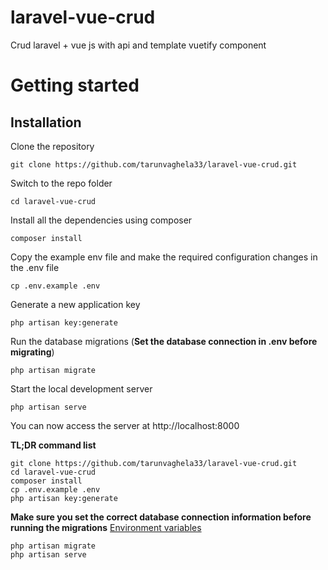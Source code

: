 # laravel-vue-crud
Crud laravel + vue js with api and template vuetify component
# Getting started

## Installation

Clone the repository

    git clone https://github.com/tarunvaghela33/laravel-vue-crud.git

Switch to the repo folder

    cd laravel-vue-crud

Install all the dependencies using composer

    composer install

Copy the example env file and make the required configuration changes in the .env file

    cp .env.example .env

Generate a new application key

    php artisan key:generate

Run the database migrations (**Set the database connection in .env before migrating**)

    php artisan migrate

Start the local development server

    php artisan serve

You can now access the server at http://localhost:8000

**TL;DR command list**

    git clone https://github.com/tarunvaghela33/laravel-vue-crud.git
    cd laravel-vue-crud
    composer install
    cp .env.example .env
    php artisan key:generate
    
**Make sure you set the correct database connection information before running the migrations** [Environment variables](#environment-variables)

    php artisan migrate
    php artisan serve





